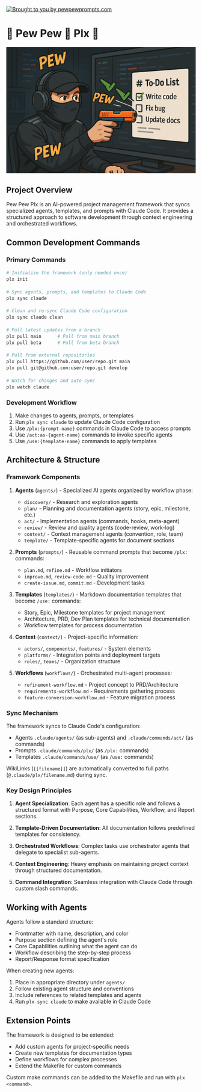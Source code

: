 [![Brought to you by pewpewprompts.com](https://img.shields.io/badge/Brought%20to%20you%20by-pewpewprompts.com-blue)](https://pewpewprompts.com)
# 🔫 Pew Pew 💨 Plx 🙏

![Pew Pew Plx Hero](assets/hero.png)

## Project Overview  
  
Pew Pew Plx is an AI-powered project management framework that syncs specialized agents, templates, and prompts with Claude Code. It provides a structured approach to software development through context engineering and orchestrated workflows.  
  
## Common Development Commands  
  
### Primary Commands  
```bash  
# Initialize the framework (only needed once)  
plx init  
  
# Sync agents, prompts, and templates to Claude Code  
plx sync claude  
  
# Clean and re-sync Claude Code configuration  
plx sync claude clean  
  
# Pull latest updates from a branch  
plx pull main      # Pull from main branch  
plx pull beta      # Pull from beta branch  
  
# Pull from external repositories  
plx pull https://github.com/user/repo.git main  
plx pull git@github.com:user/repo.git develop  
  
# Watch for changes and auto-sync  
plx watch claude  
```  
  
### Development Workflow  
1. Make changes to agents, prompts, or templates  
2. Run `plx sync claude` to update Claude Code configuration  
3. Use `/plx:{prompt-name}` commands in Claude Code to access prompts  
4. Use `/act:as-{agent-name}` commands to invoke specific agents  
5. Use `/use:{template-name}` commands to apply templates  
  
## Architecture & Structure  
  
### Framework Components  
  
1. **Agents** (`agents/`) - Specialized AI agents organized by workflow phase:  
   - `discovery/` - Research and exploration agents  
   - `plan/` - Planning and documentation agents (story, epic, milestone, etc.)  
   - `act/` - Implementation agents (commands, hooks, meta-agent)  
   - `review/` - Review and quality agents (code-review, work-log)  
   - `context/` - Context management agents (convention, role, team)  
   - `template/` - Template-specific agents for document sections  
  
2. **Prompts** (`prompts/`) - Reusable command prompts that become `/plx:` commands:  
   - `plan.md`, `refine.md` - Workflow initiators  
   - `improve.md`, `review-code.md` - Quality improvement  
   - `create-issue.md`, `commit.md` - Development tasks  
  
3. **Templates** (`templates/`) - Markdown documentation templates that become `/use:` commands:  
   - Story, Epic, Milestone templates for project management  
   - Architecture, PRD, Dev Plan templates for technical documentation  
   - Workflow templates for process documentation  
  
4. **Context** (`context/`) - Project-specific information:  
   - `actors/`, `components/`, `features/` - System elements  
   - `platforms/` - Integration points and deployment targets  
   - `roles/`, `teams/` - Organization structure  
  
5. **Workflows** (`workflows/`) - Orchestrated multi-agent processes:  
   - `refinement-workflow.md` - Project concept to PRD/Architecture  
   - `requirements-workflow.md` - Requirements gathering process  
   - `feature-conversion-workflow.md` - Feature migration process  
  
### Sync Mechanism  
  
The framework syncs to Claude Code's configuration:  
- Agents `.claude/agents/` (as sub-agents) and `.claude/commands/act/` (as commands)  
- Prompts `.claude/commands/plx/` (as `/plx:` commands)  
- Templates `.claude/commands/use/` (as `/use:` commands)  
  
WikiLinks (`[[filename]]`) are automatically converted to full paths (`@.claude/plx/filename.md`) during sync.
  
### Key Design Principles  
  
1. **Agent Specialization**: Each agent has a specific role and follows a structured format with Purpose, Core Capabilities, Workflow, and Report sections.  
  
2. **Template-Driven Documentation**: All documentation follows predefined templates for consistency.  
  
3. **Orchestrated Workflows**: Complex tasks use orchestrator agents that delegate to specialist sub-agents.  
  
4. **Context Engineering**: Heavy emphasis on maintaining project context through structured documentation.  
  
5. **Command Integration**: Seamless integration with Claude Code through custom slash commands.  
  
## Working with Agents  
  
Agents follow a standard structure:  
- Frontmatter with name, description, and color  
- Purpose section defining the agent's role  
- Core Capabilities outlining what the agent can do  
- Workflow describing the step-by-step process  
- Report/Response format specification  
  
When creating new agents:  
1. Place in appropriate directory under `agents/`  
2. Follow existing agent structure and conventions  
3. Include references to related templates and agents  
4. Run `plx sync claude` to make available in Claude Code  
  
## Extension Points  
  
The framework is designed to be extended:  
- Add custom agents for project-specific needs  
- Create new templates for documentation types  
- Define workflows for complex processes  
- Extend the Makefile for custom commands  
  
Custom make commands can be added to the Makefile and run with `plx <command>`.